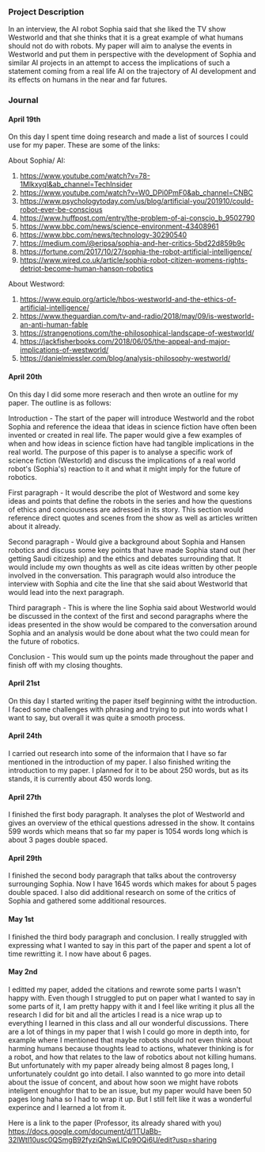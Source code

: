 ### Project Description

In an interview, the AI robot Sophia said that she liked the TV show Westworld and that she thinks that it is a great example of what humans should not do with robots. My paper will aim to analyse the events in Westworld and put them in perspective with the development of Sophia and similar AI projects in an attempt to access the implications of such a statement coming from a real life AI on the trajectory of AI development and its effects on humans in the near and far futures.  

### Journal 

#### April 19th

On this day I spent time doing research and made a list of sources I could use for my paper. These are some of the links:

About Sophia/ AI:

1) https://www.youtube.com/watch?v=78-1MlkxyqI&ab_channel=TechInsider
2) https://www.youtube.com/watch?v=W0_DPi0PmF0&ab_channel=CNBC
3) https://www.psychologytoday.com/us/blog/artificial-you/201910/could-robot-ever-be-conscious
4) https://www.huffpost.com/entry/the-problem-of-ai-conscio_b_9502790
5) https://www.bbc.com/news/science-environment-43408961
6) https://www.bbc.com/news/technology-30290540
7) https://medium.com/@eripsa/sophia-and-her-critics-5bd22d859b9c
8) https://fortune.com/2017/10/27/sophia-the-robot-artificial-intelligence/
9) https://www.wired.co.uk/article/sophia-robot-citizen-womens-rights-detriot-become-human-hanson-robotics


About Westword:

1) https://www.equip.org/article/hbos-westworld-and-the-ethics-of-artificial-intelligence/
2) https://www.theguardian.com/tv-and-radio/2018/may/09/is-westworld-an-anti-human-fable
3) https://strangenotions.com/the-philosophical-landscape-of-westworld/
4) https://jackfisherbooks.com/2018/06/05/the-appeal-and-major-implications-of-westworld/
5) https://danielmiessler.com/blog/analysis-philosophy-westworld/



#### April 20th

On this day I did some more reserach and then wrote an outline for my paper. The outline is as follows:

Introduction - The start of the paper will introduce Westworld and the robot Sophia and reference the ideaa that ideas in science fiction have often been invented or created in real life. The paper would give a few examples of when and how ideas in science fiction have had tangible implications in the real world. The purpose of this paper is to analyse a specific work of science fiction (Westorld) and discuss the implications of a real world robot's (Sophia's) reaction to it and what it might imply for the future of robotics. 


First paragraph - It would describe the plot of Westword and some key ideas and points that define the robots in the series and how the questions of ethics and conciousness are adressed in its story. This section would reference direct quotes and scenes from the show as well as articles written about it already. 

Second paragraph - Would give a background about Sophia and Hansen robotics and discuss some key points that have made Sophia stand out (her getting Saudi citizeship) and the ethics and debates surrounding that. It would include my own thoughts as well as cite ideas written by other people involved in the conversation. This paragraph would also introduce the interview with Sophia and cite the line that she said about Westworld that would lead into the next paragraph. 

Third paragraph - This is where the line Sophia said about Westworld would be discussed in the context of the first and second paragraphs where the ideas presented in the show would be compared to the conversation around Sophia and an analysis would be done about what the two could mean for the future of robotics.

Conclusion - This would sum up the points made throughout the paper and finish off with my closing thoughts. 


#### April 21st

On this day I started writing the paper itself beginning witht the introduction. I faced some challenges with phrasing and trying to put into words what I want to say, but overall it was quite a smooth process. 

#### April 24th

I carried out research into some of the informaion that I have so far mentioned in the introduction of my paper. I also finished writing the introduction to my paper. I planned for it to be about 250 words, but as its stands, it is currently about 450 words long. 

#### April 27th 

I finished the first body paragraph. It analyses the plot of Westworld and gives an overview of the ethical questions adressed in the show. It contains 599 words which means that so far my paper is 1054 words long which is about 3 pages double spaced. 

#### April 29th 

I finished the second body paragraph that talks about the controversy surrounging Sophia. Now I have 1645 words which makes for about 5 pages double spaced. I also did additional research on some of the critics of Sophia and gathered some additional resources.

#### May 1st

I finished the third body paragraph and conclusion. I really struggled with expressing what I wanted to say in this part of the paper and spent a lot of time rewritting it. I now have about 6 pages. 

#### May 2nd 

I editted my paper, added the citations and rewrote some parts I wasn't happy with. Even though I struggled to put on paper what I wanted to say in some parts of it, I am pretty happy with it and I feel like writing it plus all the research I did for bit and all the articles I read is a nice wrap up to everything I learned in this class and all our wonderful discussions. There are a lot of things in my paper that I wish I could go more in depth into, for example where I mentioned that maybe robots should not even think about harming humans because thoughts lead to actions, whatever thinking is for a robot, and how that relates to the law of robotics about not killing humans. But unfortunately with my paper already being almost 8 pages long, I unfortunately couldnt go into detail. I also wannted to go more into detail about the issue of concent, and about how soon we might have robots inteligent enoughfor that to be an issue, but my paper would have been 50 pages long haha so I had to wrap it up. But I still felt like it was a wonderful experince and I learned a lot from it. 

Here is a link to the paper (Professor, its already shared with you) https://docs.google.com/document/d/1TUaBb-32lWtl10usc0QSmgB92fyziQhSwLlCp9OQi6U/edit?usp=sharing
